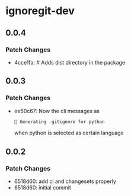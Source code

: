 # ignoregit-dev

## 0.0.4

### Patch Changes

- 4cce1fa: # Adds dist directory in the package

## 0.0.3

### Patch Changes

- ee50c67: Now the cli messages as

  ```bash
  🧪 Generating .gitignore for python
  ```

  when python is selected as certain language

## 0.0.2

### Patch Changes

- 6518d60: add ci and changesets properly
- 6518d60: initial commit
